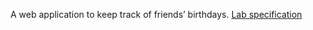 A web application to keep track of friends’ birthdays. [Lab specification](https://cs50.harvard.edu/x/2023/labs/9/)
